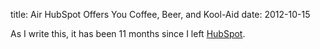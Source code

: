 title: Air HubSpot Offers You Coffee, Beer, and Kool-Aid
date: 2012-10-15

As I write this, it has been 11 months since I left [HubSpot](http://www.hubspot.com).
